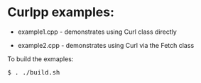 # Curlpp examples:

* example1.cpp - demonstrates using Curl class directly

* example2.cpp -  demonstrates using Curl via the Fetch class

To build the exmaples:
<pre>
$ . ./build.sh
</pre>
